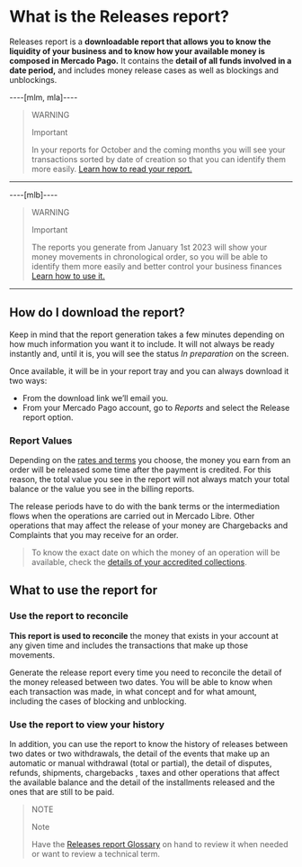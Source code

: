 # What is the Releases report?


Releases report is a **downloadable report that allows you to know the liquidity of your business and to know how your available money is composed in Mercado Pago.** It contains the **detail of all funds involved in a date period,** and includes money release cases as well as blockings and unblockings.

----[mlm, mla]----
> WARNING
>
> Important
>
> In your reports for October and the coming months you will see your transactions sorted by date of creation so that you can identify them more easily. [Learn how to read your report.](https://bit.ly/3zCb1ye)
------------
----[mlb]----
> WARNING
>
> Important
>
> The reports you generate from January 1st 2023 will show your money movements in chronological order, so you will be able to identify them more easily and better control your business finances [Learn how to use it.](https://bit.ly/3zCb1ye)
------------

## How do I download the report?

Keep in mind that the report generation takes a few minutes depending on how much information you want it to include. It will not always be ready instantly and, until it is, you will see the status *In preparation* on the screen.

Once available, it will be in your report tray and you can always download it two ways:

* From the download link we’ll email you.
* From your Mercado Pago account, go to *Reports* and select the Release report option. 

### Report Values

Depending on the [rates and terms](https://www.mercadopago[FAKER][URL][DOMAIN]/settings/release-options) you choose, the money you earn from an order will be released some time after the payment is credited. For this reason, the total value you see in the report will not always match your total balance or the value you see in the billing reports.

The release periods have to do with the bank terms or the intermediation flows when the operations are carried out in Mercado Libre. Other operations that may affect the release of your money are Chargebacks and Complaints that you may receive for an order.


> To know the exact date on which the money of an operation will be available, check the [details of your accredited collections](https://www.mercadopago[FAKER][URL][DOMAIN]/activities/balance).

## What to use the report for

### Use the report to reconcile

**This report is used to reconcile** the money that exists in your account at any given time and includes the transactions that make up those movements. 

Generate the release report every time you need to reconcile the detail of the money released between two dates. You will be able to know when each transaction was made, in what concept and for what amount, including the cases of blocking and unblocking. 

### Use the report to view your history

In addition, you can use the report to know the history of releases between two dates or two withdrawals, the detail of the events that make up an automatic or manual withdrawal (total or partial), the detail of disputes, refunds, shipments, chargebacks , taxes and other operations that affect the available balance and the detail of the installments released and the ones that are still to be paid.

> NOTE
>
> Note
>
> Have the [Releases report Glossary](https://www.mercadopago[FAKER][URL][DOMAIN]/developers/en/guides/additional-content/reports/released-money/glossary) on hand to review it when needed or want to review a technical term.
